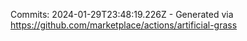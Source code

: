 Commits: 2024-01-29T23:48:19.226Z - Generated via https://github.com/marketplace/actions/artificial-grass
<br>
